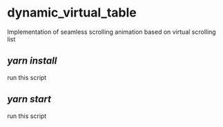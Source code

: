 # dynamic_virtual_table

Implementation of seamless scrolling animation based on virtual scrolling list

## _yarn install_

run this script

## _yarn start_

run this script
